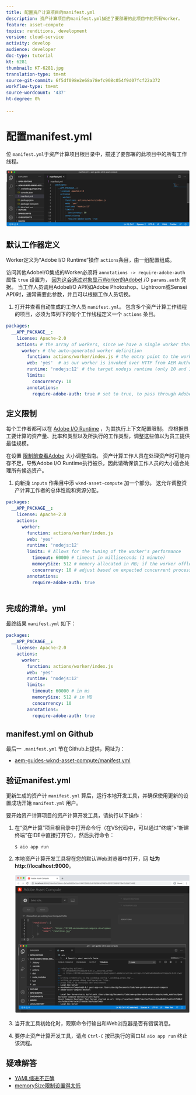 ```yaml
---
title: 配置资产计算项目的manifest.yml
description: 资产计算项目的manifest.yml描述了要部署的此项目中的所有Worker。
feature: asset-compute
topics: renditions, development
version: cloud-service
activity: develop
audience: developer
doc-type: tutorial
kt: 6281
thumbnail: KT-6281.jpg
translation-type: tm+mt
source-git-commit: 6f5df098e2e68a78efc908c054f9d07fcf22a372
workflow-type: tm+mt
source-wordcount: '437'
ht-degree: 0%

---
```



# 配置manifest.yml

位 `manifest.yml`于资产计算项目根目录中，描述了要部署的此项目中的所有工作线程。

![manifest.yml](./assets/manifest/manifest.png)

## 默认工作器定义

Worker定义为“Adobe I/O Runtime”操作 `actions`条目，由一组配置组成。

访问其他AdobeI/O集成的Worker必须将 `annotations -> require-adobe-auth` 属性 `true` 设置为， [因为这会通过对象显示Worker的AdobeI](https://docs.adobe.com/content/help/en/asset-compute/using/extend/develop-custom-application.html#access-adobe-apis) /O `params.auth` 凭据。 当工作人员调用AdobeI/O API(如Adobe Photoshop、Lightroom或Sensei API)时，通常需要此参数，并且可以根据工作人员切换。

1. 打开并查看自动生成的工作人员 `manifest.yml`。 包含多个资产计算工作线程的项目，必须为阵列下的每个工作线程定义一个 `actions` 条目。

```yml
packages:
  __APP_PACKAGE__:
    license: Apache-2.0
    actions: # the array of workers, since we have a single worker there is only one entry beneath actions
      worker: # the auto-generated worker definition
        function: actions/worker/index.js # the entry point to the worker 
        web: 'yes'  # as our worker is invoked over HTTP from AEM Author service
        runtime: 'nodejs:12' # the target nodejs runtime (only 10 and 12 are supported)
        limits:
          concurrency: 10
        annotations:
          require-adobe-auth: true # set to true, to pass through Adobe I/O access token/client id via params.auth in the worker, typically required when the worker calls out to Adobe I/O APIs such as the Adobe Photoshop, Lightroom or Sensei APIs.
```

## 定义限制

每个工作者都可以在 [Adobe I/O Runtime](https://www.adobe.io/apis/experienceplatform/runtime/docs.html#!adobedocs/adobeio-runtime/master/guides/system_settings.md) ，为其执行上下文配置限制。 应根据员工要计算的资产量、比率和类型以及所执行的工作类型，调整这些值以为员工提供最佳规模。

在设置 [限制前查看Adobe](https://docs.adobe.com/content/help/en/asset-compute/using/extend/develop-custom-application.html#sizing-workers) 大小调整指南。 资产计算工作人员在处理资产时可能内存不足，导致Adobe I/O Runtime执行被杀，因此请确保该工作人员的大小适合处理所有候选资产。

1. 向新操 `inputs` 作条目中添 `wknd-asset-compute` 加一个部分。 这允许调整资产计算工作者的总体性能和资源分配。

```yml
packages:
  __APP_PACKAGE__:
    license: Apache-2.0
    actions: 
      worker:
        function: actions/worker/index.js 
        web: 'yes' 
        runtime: 'nodejs:12'
        limits: # Allows for the tuning of the worker's performance
          timeout: 60000 # timeout in milliseconds (1 minute)
          memorySize: 512 # memory allocated in MB; if the worker offloads heavy computational work to other Web services this number can be reduced
          concurrency: 10 # adjust based on expected concurrent processing and timeout 
        annotations:
          require-adobe-auth: true
           
```

## 完成的清单。yml

最终结果 `manifest.yml` 如下：

```yml
packages:
  __APP_PACKAGE__:
    license: Apache-2.0
    actions: 
      worker:
        function: actions/worker/index.js 
        web: 'yes' 
        runtime: 'nodejs:12'
        limits:
          timeout: 60000 # in ms
          memorySize: 512 # in MB
          concurrency: 10 
        annotations:
          require-adobe-auth: true
```

## manifest.yml on Github

最后一 `.manifest.yml` 节在Github上提供，网址为：

+ [aem-guides-wknd-asset-compute/manifest.yml](https://github.com/adobe/aem-guides-wknd-asset-compute/blob/master/manifest.yml)


## 验证manifest.yml

更新生成的资产计 `manifest.yml` 算后，运行本地开发工具，并确保使用更新的设置成功开始 `manifest.yml` 用户。

要开始资产计算项目的资产计算开发工具，请执行以下操作：

1. 在“资产计算”项目根目录中打开命令行（在VS代码中，可以通过“终端”>“新建终端”在IDE中直接打开它），然后执行命令：

   ```
   $ aio app run
   ```

1. 本地资产计算开发工具将在您的默认Web浏览器中打开，网 __址为http://localhost:9000__。

   ![aio应用程序运行](assets/environment-variables/aio-app-run.png)

1. 当开发工具初始化时，观察命令行输出和Web浏览器是否有错误消息。
1. 要停止资产计算开发工具，请点 `Ctrl-C` 按已执行的窗口以 `aio app run` 终止该流程。

## 疑难解答

+ [YAML缩进不正确](../troubleshooting.md#incorrect-yaml-indentation)
+ [memorySize限制设置得太低](../troubleshooting.md#memorysize-limit-is-set-too-low)
